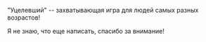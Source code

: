 "Уцелевший" -- захватывающая игра для людей самых разных возрастов!

Я не знаю, что еще написать, спасибо за внимание!

